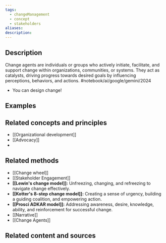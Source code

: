```yaml
---
tags:
  - changeManagement
  - concept
  - stakeholders
aliases: 
description:
---
```


## Description
Change agents are individuals or groups who actively initiate, facilitate, and support change within organizations, communities, or systems. They act as catalysts, driving progress towards desired goals by influencing perceptions, behaviors, and actions. #notebook/ai/google/gemini/2024 
- You can design change! 

## Examples 


## Related concepts and principles
- [[Organizational development]]
- [[Advocacy]]
- 
## Related methods
- [[Change wheel]]
- [[Stakeholder Engagement]]
- **[[Lewin's change model]]:** Unfreezing, changing, and refreezing to navigate change effectively.
- **[[Kotter's 8-step change model]]:** Creating a sense of urgency, building a guiding coalition, and empowering action.
- **[[Prosci ADKAR model]]:** Addressing awareness, desire, knowledge, ability, and reinforcement for successful change.
- [[Narrative]]
- [[Change Agents]]
## Related content and sources
